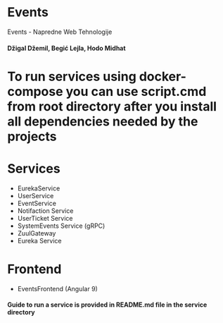 # Events
Events - Napredne Web Tehnologije
#### Džigal Džemil, Begić Lejla, Hodo Midhat

# To run services using docker-compose you can use script.cmd from root directory after you install all dependencies needed by the projects

# Services

- EurekaService
- UserService
- EventService
- Notifaction Service
- UserTicket Service
- SystemEvents Service (gRPC)
- ZuulGateway 
- Eureka Service

# Frontend
- EventsFrontend (Angular 9)


 #### Guide to run a service is provided in README.md file in the service directory

